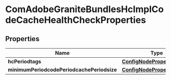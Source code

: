 
# ComAdobeGraniteBundlesHcImplCodeCacheHealthCheckProperties

## Properties
Name | Type | Description | Notes
------------ | ------------- | ------------- | -------------
**hcPeriodtags** | [**ConfigNodePropertyArray**](ConfigNodePropertyArray.md) |  |  [optional]
**minimumPeriodcodePeriodcachePeriodsize** | [**ConfigNodePropertyInteger**](ConfigNodePropertyInteger.md) |  |  [optional]



